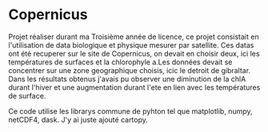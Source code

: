 # Copernicus

Projet réaliser durant ma Troisième année de licence, ce projet consistait en l'utilisation de data biologique et physique mesurer par satellite. Ces datas ont été recuperer sur le site de Copernicus, on devait en choisir deux,
ici les températures de surfaces et la chlorophyle a.Les données devait se concentrer sur une zone geographique choisis, icic le detroit de gibraltar. Dans les résultats obtenus j'avais pu observer une diminution de la chlA durant l'hiver et une augmentation durant l'ete en lien  avec les températures de surface.

Ce code utilise les librarys commune de pyhton tel que matplotlib, numpy, netCDF4, dask. J'y ai juste ajouté cartopy. 
